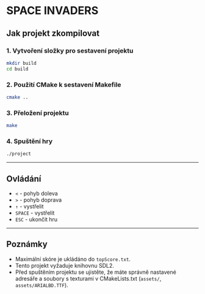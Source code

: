 
# SPACE INVADERS

## Jak projekt zkompilovat

### 1. Vytvoření složky pro sestavení projektu

```bash
mkdir build
cd build
```

### 2. Použití CMake k sestavení Makefile

```bash
cmake ..
```

### 3. Přeložení projektu

```bash
make
```

### 4. Spuštění hry

```bash
./project
```

---

## Ovládání

- `<`  - pohyb doleva  
- `>`  - pohyb doprava  
- `↑`  - vystřelit  
- `SPACE` - vystřelit  
- `ESC` - ukončit hru  

---

## Poznámky

- Maximální skóre je ukládáno do `topScore.txt`.
- Tento projekt vyžaduje knihovnu SDL2.
- Před spuštěním projektu se ujistěte, že máte správně nastavené adresáře a soubory s texturami v CMakeLists.txt (`assets/`, `assets/ARIALBD.TTF`).
